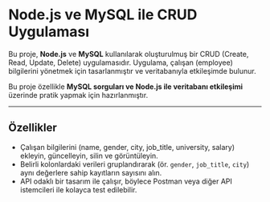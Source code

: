 # Node.js ve MySQL ile CRUD Uygulaması

Bu proje, **Node.js** ve **MySQL** kullanılarak oluşturulmuş bir CRUD (Create, Read, Update, Delete) uygulamasıdır. Uygulama, çalışan (employee) bilgilerini yönetmek için tasarlanmıştır ve veritabanıyla etkileşimde bulunur.

Bu proje özellikle **MySQL sorguları ve Node.js ile veritabanı etkileşimi** üzerinde pratik yapmak için hazırlanmıştır.

---

## Özellikler

- Çalışan bilgilerini (name, gender, city, job_title, university, salary) ekleyin, güncelleyin, silin ve görüntüleyin.
- Belirli kolonlardaki verileri gruplandırarak (ör. `gender`, `job_title`, `city`) aynı değerlere sahip kayıtların sayısını alın.
- API odaklı bir tasarım ile çalışır, böylece Postman veya diğer API istemcileri ile kolayca test edilebilir.

